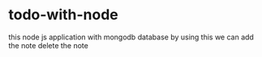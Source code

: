 # todo-with-node
this node js application with mongodb database by using this we can add the note delete the note
